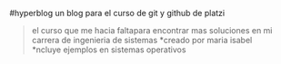
#hyperblog
un blog para el curso de git y github de platzi

>el curso que me hacia faltapara encontrar mas soluciones en mi carrera de ingenieria de sistemas
*creado por maria isabel  
*ncluye ejemplos en sistemas operativos